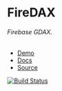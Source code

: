 # FireDAX

###### Firebase GDAX.

- [Demo](https://firedax.com)
- [Docs](http://docs.firedax.com)
- [Source](https://github.com/OR13/firedax)

[![Build Status](https://travis-ci.org/OR13/firedax.svg?branch=master)](https://travis-ci.org/OR13/firedax)